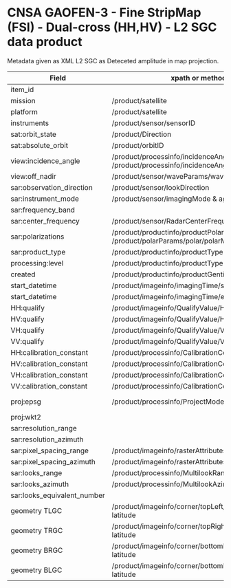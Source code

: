 # CNSA GAOFEN-3 - Fine StripMap (FSI) - Dual-cross (HH,HV) - L2 SGC data product
Metadata given as XML
L2 SGC as Deteceted amplitude in map projection.

|  Field  | xpath or method  |  Example | Notes |
|---|---|---|---|
| item_id | | GF3_SAY_FSI_023228_W65.3_S18.7_20210107_L2_HHHV_L20005379609 | take product filename and remove extension |
| mission | /product/satellite | gf-3 | |
| platform | /product/satellite | gf-3 | |
| instruments | /product/sensor/sensorID | SAR | |
| sat:orbit_state | /product/Direction | descending | Assuming "DEC" for descending|
| sat:absolute_orbit | /product/orbitID | 5379609 | |
| view:incidence_angle | /product/processinfo/incidenceAngleNearRange & /product/processinfo/incidenceAngleFarRange | [35.280714,38.456128] | The incidence angle is the angle between the incident SAR beam and the axis perpendicular to the local geodetic ground surface (from target point of view). It ranges from Near Incidence Angle to Far Incidence Angle. If one value is needed, take the average. |
| view:off_nadir | /product/sensor/waveParams/wave/centerLookAngle | 32.2 | The off-nadir angle (or look angle) is the angle between the satellite's nadir position and the SAR beam (from instrument point of view). If one value is needed, take the average. |
| sar:observation_direction | /product/sensor/lookDirection | right | Antenna pointing direction, string: as "right" or "left". |
| sar:instrument_mode | /product/sensor/imagingMode & agcMode | FSI | REQUIRED. GF3 has the following acquisition modes: Spotlight (SL), Stripmap (SuperFine (UFS), Fine (FSI), Wide Fine (FSII), Standard (SS), Quad. Pol 1 (QPSI), and Quad Pol.2 (QPSII) ), ScanSAR (Narrow (NSC), Wide (WSC), and GLobal (GLO)), and Wave (WAV). |
| sar:frequency_band | | C | HARDCODED it is a SAR-C instrument |
| sar:center_frequency | /product/sensor/RadarCenterFrequency | 5.40 | From Hertz to GigaHertz |
| sar:polarizations | /product/productinfo/productPolar or /product/polarParams/polar/polarMode | [HH, HV] | REQUIRED GF-3 is given as: Single (HH or VV), Dual (HH or VV), Dual-cross (HH and HV or VV and VH), Quad-pol (HH, VV, VH and HV). |
| sar:product_type | /product/productinfo/productType | SGC | REQUIRED: typical GF3 data products are: Single-look complex (SLC), Single-look image products (SLP), Multi-look image products (MLP), or Geocoded products (SGC). Is given as Detected Amplitude in Map projection -> SGC and not SLP. |
| processing:level | /product/productinfo/productType | L2 | L1A for SLC, L1B for SLP, L1B for MLP, L2 for SGC |
| created | /product/productinfo/productGentime | 2021-JAN-08T13:49:16Z | format to ISO 2021-01-08 13:49:16 -> 2021-JAN-08T13:49:16Z |
| start_datetime | /product/imageinfo/imagingTime/start | 2021-JAN-07T09:54:49Z | format to ISO 2021-01-07 09:54:49.286464 -> 2021-JAN-07T09:54:49Z |
| start_datetime | /product/imageinfo/imagingTime/end | 2021-JAN-07T09:54:58Z | format to ISO 2021-01-07 09:54:58.238015 -> 2021-JAN-07T09:54:58Z |
| HH:qualify | /product/imageinfo/QualifyValue/HH | 997.102600 | |
| HV:qualify | /product/imageinfo/QualifyValue/HV | 466.574951 | |
| VH:qualify | /product/imageinfo/QualifyValue/VH | | N.A. |
| VV:qualify | /product/imageinfo/QualifyValue/VV | | N.A. |
| HH:calibration_constant | /product/processinfo/CalibrationConst/HH | 24.460000 | |
| HV:calibration_constant | /product/processinfo/CalibrationConst/HV | 24.530000 | |
| VH:calibration_constant | /product/processinfo/CalibrationConst/VH | | N.A. |
| VV:calibration_constant | /product/processinfo/CalibrationConst/VV | | N.A. |
| proj:epsg | /product/processinfo/ProjectModel | | UTM, from gdal PROJCS["unnamed",GEOGCS["WGS 84",DATUM["WGS_1984",SPHEROID["WGS 84",6378137,298.257223563,AUTHORITY["EPSG","7030"]],AUTHORITY["EPSG","6326"]],PRIMEM["Greenwich",0,AUTHORITY["EPSG","8901"]],UNIT["degree",0.0174532925199433,AUTHORITY["EPSG","9122"]],AUTHORITY["EPSG","4326"]],PROJECTION["Transverse_Mercator"],PARAMETER["latitude_of_origin",-18.74938865686857],PARAMETER["central_meridian",-65.33728102074238],PARAMETER["scale_factor",0.9996],PARAMETER["false_easting",400000],PARAMETER["false_northing",100000],UNIT["Meter",1]] |
| proj:wkt2 | | | find WKT2 from BBOX |
| sar:resolution_range | | | Range resolution in meters (m). Not available. |
| sar:resolution_azimuth | | | Azimuth resolution in meters (m). Not available. |
| sar:pixel_spacing_range | /product/imageinfo/rasterAttributes/widthspace | 2.5 | Strongly RECOMMENDED for GRD |
| sar:pixel_spacing_azimuth | /product/imageinfo/rasterAttributes/heightspace | 2.5 | Strongly RECOMMENDED for GRD |
| sar:looks_range | /product/processinfo/MultilookRange | 1 |  |
| sar:looks_azimuth | /product/processinfo/MultilookAzimuth | 1 |  |
| sar:looks_equivalent_number | | | The equivalent number of looks (ENL). N.A. |
| geometry TLGC | /product/imageinfo/corner/topLeft/longitude & latitude | | |
| geometry TRGC | /product/imageinfo/corner/topRight/longitude & latitude | | |
| geometry BRGC | /product/imageinfo/corner/bottomRight/longitude & latitude | | |
| geometry BLGC | /product/imageinfo/corner/bottomLeft/longitude & latitude | | |